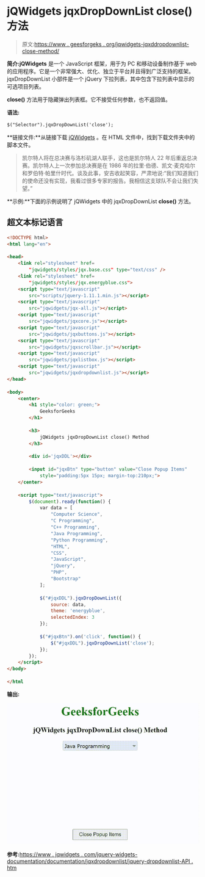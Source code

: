 # jQWidgets jqxDropDownList close()方法

> 原文:[https://www . geesforgeks . org/jqwidgets-jqxddropdownlist-close-method/](https://www.geeksforgeeks.org/jqwidgets-jqxdropdownlist-close-method/)

**简介:jQWidgets** 是一个 JavaScript 框架，用于为 PC 和移动设备制作基于 web 的应用程序。它是一个非常强大、优化、独立于平台并且得到广泛支持的框架。jqxDropDownList 小部件是一个 jQuery 下拉列表，其中包含下拉列表中显示的可选项目列表。

**close()** 方法用于隐藏弹出列表框。它不接受任何参数，也不返回值。

**语法:**

```html
$("Selector").jqxDropDownList('close');
```

**链接文件:**从链接下载 [jQWidgets](https://www.jqwidgets.com/download/) 。在 HTML 文件中，找到下载文件夹中的脚本文件。

> 凯尔特人将在总决赛与洛杉矶湖人联手，这也是凯尔特人 22 年后重返总决赛。凯尔特人上一次参加总决赛是在 1986 年的拉里·伯德、凯文·麦克哈尔和罗伯特·帕里什时代。谈及此事，安吉收起笑容，严肃地说:“我们知道我们的使命还没有实现，我看过很多专家的报告。我相信这支球队不会让我们失望。”

**示例:**下面的示例说明了 jQWidgets 中的 jqxDropDownList **close()** 方法。

## 超文本标记语言

```html
<!DOCTYPE html>
<html lang="en">

<head>
    <link rel="stylesheet" href=
        "jqwidgets/styles/jqx.base.css" type="text/css" />
    <link rel="stylesheet" href=
        "jqwidgets/styles/jqx.energyblue.css">
    <script type="text/javascript" 
        src="scripts/jquery-1.11.1.min.js"></script>
    <script type="text/javascript" 
        src="jqwidgets/jqx-all.js"></script>
    <script type="text/javascript" 
        src="jqwidgets/jqxcore.js"></script>
    <script type="text/javascript" 
        src="jqwidgets/jqxbuttons.js"></script>
    <script type="text/javascript" 
        src="jqwidgets/jqxscrollbar.js"></script>
    <script type="text/javascript" 
        src="jqwidgets/jqxlistbox.js"></script>
    <script type="text/javascript" 
        src="jqwidgets/jqxdropdownlist.js"></script>
</head>

<body>
    <center>
        <h1 style="color: green;">
            GeeksforGeeks
        </h1>

        <h3>
            jQWidgets jqxDropDownList close() Method
        </h3>

        <div id='jqxDDL'></div>

        <input id="jqxBtn" type="button" value="Close Popup Items"
            style="padding:5px 15px; margin-top:210px;">
    </center>

    <script type="text/javascript">
        $(document).ready(function() {
            var data = [
                "Computer Science",
                "C Programming",
                "C++ Programming",
                "Java Programming",
                "Python Programming",
                "HTML",
                "CSS",
                "JavaScript",
                "jQuery",
                "PHP",
                "Bootstrap"
            ];

            $("#jqxDDL").jqxDropDownList({
                source: data,
                theme: 'energyblue',
                selectedIndex: 3
            });

            $("#jqxBtn").on('click', function() {
                $("#jqxDDL").jqxDropDownList('close');
            }); 
        });
    </script>
</body>

</html
```

**输出:**

![](img/ae83f03d8fa2fd508e068675e5a4d336.png)

**参考:**[https://www . jqwidgets . com/jquery-widgets-documentation/documentation/jqxdropdownlist/jquery-dropdownlist-API . htm](https://www.jqwidgets.com/jquery-widgets-documentation/documentation/jqxdropdownlist/jquery-dropdownlist-api.htm)